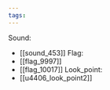 ```yaml
---
tags:
---
```

Sound:
- [[sound_453]]
Flag:
- [[flag_9997]]
- [[flag_10017]]
Look_point:
- [[u4406_look_point2]]
